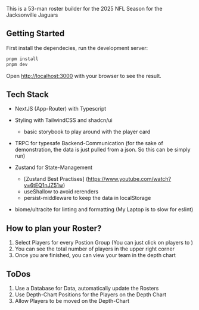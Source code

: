 This is a 53-man roster builder for the 2025 NFL Season for the Jacksonville Jaguars

## Getting Started

First install the dependecies, run the development server:

```bash
pnpm install
pnpm dev
```

Open [http://localhost:3000](http://localhost:3000) with your browser to see the result.


## Tech Stack

- NextJS (App-Router) with Typescript
    
- Styling with TailwindCSS and shadcn/ui
    - basic storybook to play around with the player card
- TRPC for typesafe Backend-Communication (for the sake of demonstration, the data is just pulled from a json. So this can be simply run)
- Zustand for State-Management
    - [Zustand Best Practises] (https://www.youtube.com/watch?v=6tEQ1nJZ51w)
    - useShallow to avoid rerenders 
    - persist-middleware to keep the data in localStorage 
- biome/ultracite for linting and formatting (My Laptop is to slow for eslint)




## How to plan your Roster?

1. Select Players for every Postion Group (You can just click on players to )
2. You can see the total number of players in the upper right corner
3. Once you are finished, you can view your team in the depth chart 


## ToDos

1. Use a Database for Data, automatically update the Rosters
2. Use Depth-Chart Positions for the Players on the Depth Chart
3. Allow Players to be moved on the Depth-Chart